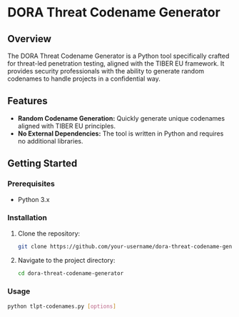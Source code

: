 # DORA Threat Codename Generator


## Overview

The DORA Threat Codename Generator is a Python tool specifically crafted for threat-led penetration testing, aligned with the TIBER EU framework. It provides security professionals with the ability to generate random codenames to handle projects in a confidential way.

## Features

- **Random Codename Generation:** Quickly generate unique codenames aligned with TIBER EU principles.
- **No External Dependencies:** The tool is written in Python and requires no additional libraries.


## Getting Started

### Prerequisites

- Python 3.x

### Installation

1. Clone the repository:

    ```bash
    git clone https://github.com/your-username/dora-threat-codename-generator.git
    ```

2. Navigate to the project directory:

    ```bash
    cd dora-threat-codename-generator
    ```

### Usage

```bash
python tlpt-codenames.py [options]
